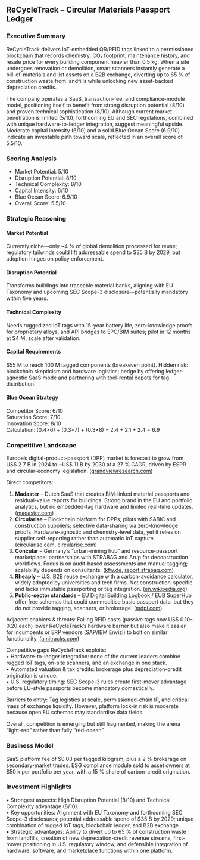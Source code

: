 ## ReCycleTrack – Circular Materials Passport Ledger

### Executive Summary
ReCycleTrack delivers IoT-embedded QR/RFID tags linked to a permissioned blockchain that records chemistry, CO₂ footprint, maintenance history, and resale price for every building component heavier than 0.5 kg. When a site undergoes renovation or demolition, smart scanners instantly generate a bill-of-materials and list assets on a B2B exchange, diverting up to 65 % of construction waste from landfills while unlocking new asset-backed depreciation credits.

The company operates a SaaS, transaction-fee, and compliance-module model, positioning itself to benefit from strong disruption potential (8/10) and proven technical sophistication (8/10). Although current market penetration is limited (5/10), forthcoming EU and SEC regulations, combined with unique hardware-to-ledger integration, suggest meaningful upside. Moderate capital intensity (6/10) and a solid Blue Ocean Score (6.9/10) indicate an investable path toward scale, reflected in an overall score of 5.5/10.

### Scoring Analysis
- Market Potential: 5/10  
- Disruption Potential: 8/10  
- Technical Complexity: 8/10  
- Capital Intensity: 6/10  
- Blue Ocean Score: 6.9/10  
- Overall Score: 5.5/10  

### Strategic Reasoning

#### Market Potential
Currently niche—only ~4 % of global demolition processed for reuse; regulatory tailwinds could lift addressable spend to $35 B by 2029, but adoption hinges on policy enforcement.

#### Disruption Potential
Transforms buildings into traceable material banks, aligning with EU Taxonomy and upcoming SEC Scope-3 disclosure—potentially mandatory within five years.

#### Technical Complexity
Needs ruggedized IoT tags with 15-year battery life, zero-knowledge proofs for proprietary alloys, and API bridges to EPC/BIM suites; pilot in 12 months at $4 M, scale after validation.

#### Capital Requirements
$55 M to reach 100 M tagged components (breakeven point). Hidden risk: blockchain skepticism and hardware logistics; hedge by offering ledger-agnostic SaaS mode and partnering with tool-rental depots for tag distribution.

#### Blue Ocean Strategy
Competitor Score: 6/10  
Saturation Score: 7/10  
Innovation Score: 8/10  
Calculation: (0.4×6) + (0.3×7) + (0.3×8) = 2.4 + 2.1 + 2.4 = 6.9

### Competitive Landscape
Europe’s digital-product-passport (DPP) market is forecast to grow from US$ 2.7 B in 2024 to ~US$ 11 B by 2030 at a 27 % CAGR, driven by ESPR and circular-economy legislation. ([grandviewresearch.com](https://www.grandviewresearch.com/horizon/outlook/digital-product-passport-market/europe?utm_source=chatgpt.com))

Direct competitors:
1. **Madaster** – Dutch SaaS that creates BIM-linked material passports and residual-value reports for buildings. Strong brand in the EU and portfolio analytics, but no embedded-tag hardware and limited real-time updates. ([madaster.com](https://madaster.com/material-passport/?utm_source=chatgpt.com))
2. **Circularise** – Blockchain platform for DPPs; pilots with SABIC and construction suppliers; selective data-sharing via zero-knowledge proofs. Hardware-agnostic and chemistry-level data, yet it relies on supplier self-reporting rather than automatic IoT capture. ([circularise.com](https://www.circularise.com/industry/construction?utm_source=chatgpt.com), [circularise.com](https://www.circularise.com/press-releases/circularise-collaborates-with-sabic-on-scope-3-blockchain-tracking?utm_source=chatgpt.com))
3. **Concular** – Germany’s “urban-mining hub” and resource-passport marketplace; partnerships with STRABAG and Arup for deconstruction workflows. Focus is on audit-based assessments and manual tagging; scalability depends on consultants. ([kfw.de](https://www.kfw.de/stories/economy/start-ups/concular/?utm_source=chatgpt.com), [report.strabag.com](https://report.strabag.com/2023/ar/en/circularity?utm_source=chatgpt.com))
4. **Rheaply** – U.S. B2B reuse exchange with a carbon-avoidance calculator, widely adopted by universities and tech firms. Not construction-specific and lacks immutable passporting or tag integration. ([en.wikipedia.org](https://en.wikipedia.org/wiki/Rheaply?utm_source=chatgpt.com))
5. **Public-sector standards** – EU Digital Building Logbook / EUB SuperHub offer free schemas that could commoditise basic passport data, but they do not provide tagging, scanners, or brokerage. ([mdpi.com](https://www.mdpi.com/2075-5309/13/4/1082?utm_source=chatgpt.com))

Adjacent enablers & threats: Falling RFID costs (passive tags now US$ 0.10–0.20 each) lower ReCycleTrack’s hardware barrier but also make it easier for incumbents or ERP vendors (SAP/IBM Envizi) to bolt on similar functionality. ([amitracks.com](https://www.amitracks.com/company/news/cost-analysis-for-rfid/?utm_source=chatgpt.com))

Competitive gaps ReCycleTrack exploits:  
• Hardware-to-ledger integration: none of the current leaders combine rugged IoT tags, on-site scanners, and an exchange in one stack.  
• Automated valuation & tax credits: brokerage plus depreciation-credit origination is unique.  
• U.S. regulatory timing: SEC Scope-3 rules create first-mover advantage before EU-style passports become mandatory domestically.

Barriers to entry: Tag logistics at scale, permissioned-chain IP, and critical mass of exchange liquidity. However, platform lock-in risk is moderate because open EU schemas may standardise data fields.

Overall, competition is emerging but still fragmented, making the arena “light-red” rather than fully “red-ocean”.

### Business Model
SaaS platform fee of $0.03 per tagged kilogram, plus a 2 % brokerage on secondary-market trades. ESG compliance module sold to asset owners at $50 k per portfolio per year, with a 15 % share of carbon-credit origination.

### Investment Highlights
• Strongest aspects: High Disruption Potential (8/10) and Technical Complexity advantage (8/10).  
• Key opportunities: Alignment with EU Taxonomy and forthcoming SEC Scope-3 disclosures; potential addressable spend of $35 B by 2029; unique combination of rugged IoT tags, blockchain ledger, and B2B exchange.  
• Strategic advantages: Ability to divert up to 65 % of construction waste from landfills, creation of new depreciation-credit revenue streams, first-mover positioning in U.S. regulatory window, and defensible integration of hardware, software, and marketplace functions within one platform.

